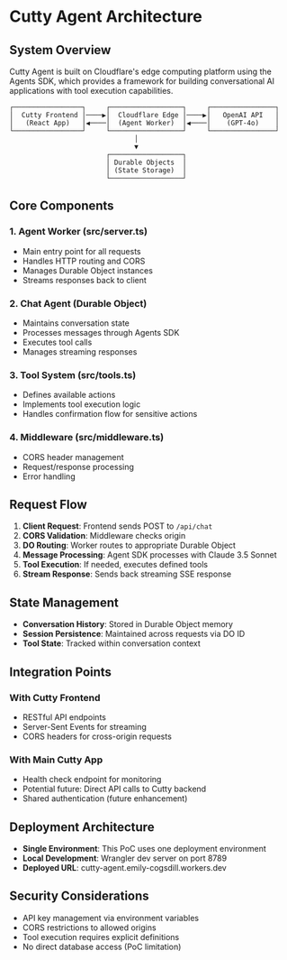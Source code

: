 # Cutty Agent Architecture

## System Overview

Cutty Agent is built on Cloudflare's edge computing platform using the Agents SDK, which provides a framework for building conversational AI applications with tool execution capabilities.

```
┌─────────────────┐     ┌──────────────────┐     ┌────────────────┐
│  Cutty Frontend │────▶│  Cloudflare Edge │────▶│   OpenAI API   │
│   (React App)   │◀────│  (Agent Worker)  │◀────│    (GPT-4o)    │
└─────────────────┘     └──────────────────┘     └────────────────┘
                               │
                               ▼
                        ┌──────────────────┐
                        │ Durable Objects  │
                        │ (State Storage)  │
                        └──────────────────┘
```

## Core Components

### 1. Agent Worker (src/server.ts)

- Main entry point for all requests
- Handles HTTP routing and CORS
- Manages Durable Object instances
- Streams responses back to client

### 2. Chat Agent (Durable Object)

- Maintains conversation state
- Processes messages through Agents SDK
- Executes tool calls
- Manages streaming responses

### 3. Tool System (src/tools.ts)

- Defines available actions
- Implements tool execution logic
- Handles confirmation flow for sensitive actions

### 4. Middleware (src/middleware.ts)

- CORS header management
- Request/response processing
- Error handling

## Request Flow

1. **Client Request**: Frontend sends POST to `/api/chat`
2. **CORS Validation**: Middleware checks origin
3. **DO Routing**: Worker routes to appropriate Durable Object
4. **Message Processing**: Agent SDK processes with Claude 3.5 Sonnet
5. **Tool Execution**: If needed, executes defined tools
6. **Stream Response**: Sends back streaming SSE response

## State Management

- **Conversation History**: Stored in Durable Object memory
- **Session Persistence**: Maintained across requests via DO ID
- **Tool State**: Tracked within conversation context

## Integration Points

### With Cutty Frontend

- RESTful API endpoints
- Server-Sent Events for streaming
- CORS headers for cross-origin requests

### With Main Cutty App

- Health check endpoint for monitoring
- Potential future: Direct API calls to Cutty backend
- Shared authentication (future enhancement)

## Deployment Architecture

- **Single Environment**: This PoC uses one deployment environment
- **Local Development**: Wrangler dev server on port 8789
- **Deployed URL**: cutty-agent.emily-cogsdill.workers.dev

## Security Considerations

- API key management via environment variables
- CORS restrictions to allowed origins
- Tool execution requires explicit definitions
- No direct database access (PoC limitation)

